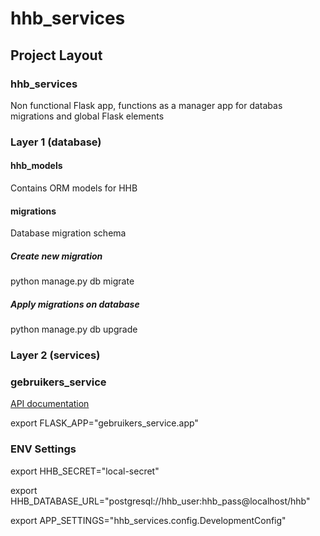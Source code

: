 

# hhb_services

## Project Layout

### hhb_services
Non functional Flask app, functions as a manager app for databas migrations and global Flask elements

### Layer 1 (database)

#### hhb_models
Contains ORM models for HHB

#### migrations
Database migration schema

##### Create new migration
python manage.py db migrate

##### Apply migrations on database
python manage.py db upgrade

### Layer 2 (services)

### gebruikers_service
[API documentation](docs/gebruikers_service/openapi.yaml)

export FLASK_APP="gebruikers_service.app"

### ENV Settings

export HHB_SECRET="local-secret"

export HHB_DATABASE_URL="postgresql://hhb_user:hhb_pass@localhost/hhb"

export APP_SETTINGS="hhb_services.config.DevelopmentConfig"

